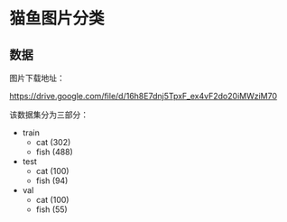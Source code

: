 # 猫鱼图片分类

## 数据

图片下载地址：

https://drive.google.com/file/d/16h8E7dnj5TpxF_ex4vF2do20iMWziM70

该数据集分为三部分：

- train
  - cat (302)
  - fish (488)
- test
  - cat (100)
  - fish (94)
- val
  - cat (100)
  - fish (55)